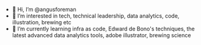 - 👋 Hi, I’m @angusforeman
- 👀 I’m interested in tech, technical leadership, data analytics, code, illustration, brewing etc 
- 🌱 I’m currently learning infra as code, Edward de Bono's techniques, the latest advanced data analytics tools, adobe illustrator, brewing science  


<!---
angusforeman/angusforeman is a ✨ special ✨ repository because its `README.md` (this file) appears on your GitHub profile.
You can click the Preview link to take a look at your changes.
--->
